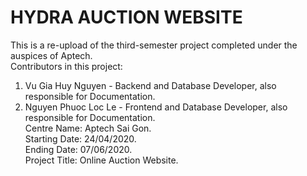 # HYDRA AUCTION WEBSITE    
This is a  re-upload of the third-semester project completed under the auspices of Aptech.    
Contributors in this project:
  1. Vu Gia Huy Nguyen - Backend and Database Developer, also responsible for Documentation.    
  2. Nguyen Phuoc Loc Le - Frontend and Database Developer, also responsible for Documentation.    
Centre Name: Aptech Sai Gon.    
Starting Date: 24/04/2020.    
Ending Date: 07/06/2020.    
Project Title: Online Auction Website.    
